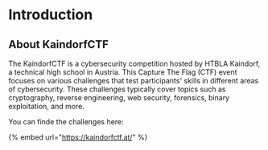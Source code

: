 # Introduction

## About KaindorfCTF

The KaindorfCTF is a cybersecurity competition hosted by HTBLA Kaindorf, a technical high school in Austria. This Capture The Flag (CTF) event focuses on various challenges that test participants' skills in different areas of cybersecurity. These challenges typically cover topics such as cryptography, reverse engineering, web security, forensics, binary exploitation, and more.

You can finde the challenges here:

{% embed url="https://kaindorfctf.at/" %}





